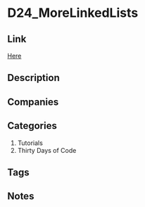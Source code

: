 # D24_MoreLinkedLists

## Link

[Here](https://www.hackerrank.com/challenges/30-linked-list-deletion)

## Description

## Companies

## Categories

1. Tutorials
1. Thirty Days of Code

## Tags

## Notes